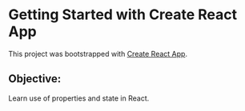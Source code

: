 # Getting Started with Create React App

This project was bootstrapped with [Create React App](https://github.com/facebook/create-react-app).

## Objective:

Learn use of properties and state in React.

